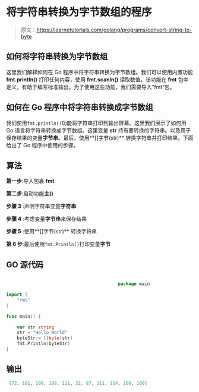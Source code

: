 # 将字符串转换为字节数组的程序

> 原文：<https://learnetutorials.com/golang/programs/convert-string-to-byte>

## 如何将字符串转换为字节数组

这里我们解释如何在 Go 程序中将字符串转换为字节数组。我们可以使用内置功能 **fmt.println()** 打印任何内容，使用 **fmt.scanln()** 读取数值。该功能在 **fmt** 包中定义，有助于编写标准输出。为了使用这些功能，我们需要导入“fmt”包。

## 如何在 Go 程序中将字符串转换成字节数组

我们使用`fmt.println()`功能将字符串打印到输出屏幕。这里我们展示了如何用 Go 语言将字符串转换成字节数组。这里变量 **str** 持有要转换的字符串。以及用于保存结果的变量**字节串**。最后，使用**[]字节(str)** 转换字符串并打印结果。下面给出了 Go 程序中使用的步骤。

## 算法

**第一步**:导入包裹 **fmt**

**第二步**:启动功能**主()**

**步骤 3** :声明字符串变量**字符串**

**步骤 4** :考虑变量**字节串**来保存结果

**步骤 5** :使用**[]字节(str)** 转换字符串

**第 6 步**:最后使用`fmt.Println()`打印变量**字节**

## GO 源代码

```go

                                          package main

import (
    "fmt"
)

func main() {

    var str string
    str = "Hello World"
    byteStr:= []byte(str)
    fmt.Println(byteStr)
}

```

## 输出

```go
 [72, 101, 108, 108, 111, 32, 87, 111, 114, 108, 100]
```